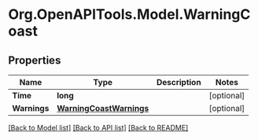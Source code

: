 # Org.OpenAPITools.Model.WarningCoast

## Properties

Name | Type | Description | Notes
------------ | ------------- | ------------- | -------------
**Time** | **long** |  | [optional] 
**Warnings** | [**WarningCoastWarnings**](WarningCoastWarnings.md) |  | [optional] 

[[Back to Model list]](../README.md#documentation-for-models) [[Back to API list]](../README.md#documentation-for-api-endpoints) [[Back to README]](../README.md)

